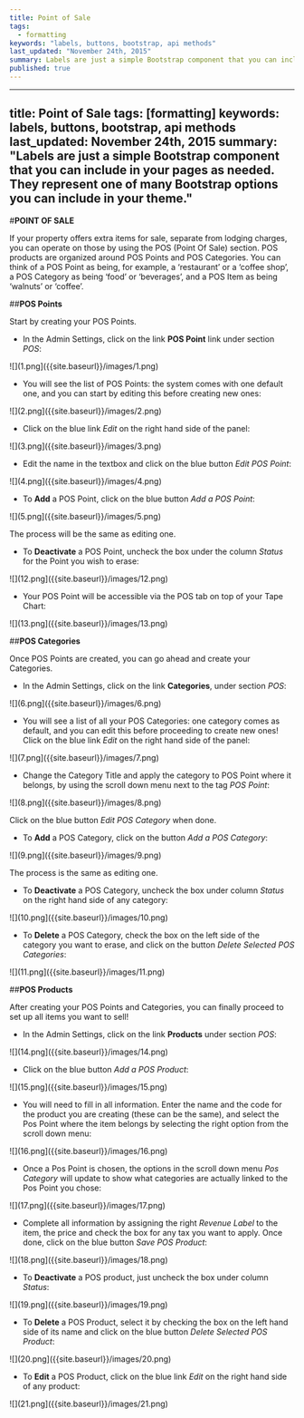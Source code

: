 ```yaml
---
title: Point of Sale
tags: 
  - formatting
keywords: "labels, buttons, bootstrap, api methods"
last_updated: "November 24th, 2015"
summary: Labels are just a simple Bootstrap component that you can include in your pages as needed. They represent one of many Bootstrap options you can include in your theme.
published: true
---
```


---
title: Point of Sale
tags: [formatting]
keywords: labels, buttons, bootstrap, api methods
last_updated: November 24th, 2015
summary: "Labels are just a simple Bootstrap component that you can include in your pages as needed. They represent one of many Bootstrap options you can include in your theme."
---

#**POINT OF SALE**

If your property offers extra items for sale, separate from lodging charges, you can operate on those by using the POS (Point Of Sale) section. POS products are organized around POS Points and POS Categories. You can think of a POS Point as being, for example, a ‘restaurant’ or a ‘coffee shop’, a POS Category as being ‘food’ or ‘beverages’, and a POS Item as being ‘walnuts’ or ‘coffee’.  

##**POS Points**

Start by creating your POS Points.  

- In the Admin Settings, click on the link **POS Point** link under section _POS_:

![](1.png]({{site.baseurl}}/images/1.png)  

- You will see the list of POS Points: the system comes with one default one, and you can start by editing this before creating new ones:  

![](2.png]({{site.baseurl}}/images/2.png)  

 - Click on the blue link _Edit_ on the right hand side of the panel:  
 
 ![](3.png]({{site.baseurl}}/images/3.png)  
 
 - Edit the name in the textbox and click on the blue button _Edit POS Point_:  
 
 ![](4.png]({{site.baseurl}}/images/4.png)  
 
 - To **Add** a POS Point, click on the blue button _Add a POS Point_:  
 
 ![](5.png]({{site.baseurl}}/images/5.png)  
 
 The process will be the same as editing one.  
 
 - To **Deactivate** a POS Point, uncheck the box under the column _Status_ for the Point you wish to erase:  
 
 ![](12.png]({{site.baseurl}}/images/12.png)  
 
 - Your POS Point will be accessible via the POS tab on top of your Tape Chart:  
 
 ![](13.png]({{site.baseurl}}/images/13.png)  
 
 
 ##**POS Categories**  
 
 Once POS Points are created, you can go ahead and create your Categories.
 
 - In the Admin Settings, click on the link **Categories**, under section _POS_:  
 
 ![](6.png]({{site.baseurl}}/images/6.png)  
 
 - You will see a list of all your POS Categories: one category comes as default, and you can edit this before proceeding to create new ones! Click on the blue link _Edit_ on the right hand side of the panel:  
 
 ![](7.png]({{site.baseurl}}/images/7.png)  
 
 - Change the Category Title and apply the category to POS Point where it belongs, by using the scroll down menu next to the tag _POS Point_:  
 
![](8.png]({{site.baseurl}}/images/8.png)  

Click on the blue button _Edit POS Category_ when done.  

- To **Add** a POS Category, click on the button _Add a POS Category_:  

![](9.png]({{site.baseurl}}/images/9.png)  

The process is the same as editing one.

- To **Deactivate** a POS Category, uncheck the box under column _Status_ on the right hand side of any category:  

![](10.png]({{site.baseurl}}/images/10.png)  

- To **Delete** a POS Category, check the box on the left side of the category you want to erase, and click on the button _Delete Selected POS Categories_:  

![](11.png]({{site.baseurl}}/images/11.png)  


##**POS Products**  

After creating your POS Points and Categories, you can finally proceed to set up all items you want to sell!

 - In the Admin Settings, click on the link **Products** under section _POS_:  
 
 ![](14.png]({{site.baseurl}}/images/14.png)  
 
 - Click on the blue button _Add a POS Product_:  
 
 ![](15.png]({{site.baseurl}}/images/15.png)  
 
 - You will need to fill in all information. Enter the name and the code for the product you are creating (these can be the same), and select the Pos Point where the item belongs by selecting the right option from the scroll down menu:  
 
 ![](16.png]({{site.baseurl}}/images/16.png)  
 
 - Once a Pos Point is chosen, the options in the scroll down menu _Pos Category_ will update to show what categories are actually linked to the Pos Point you chose:  
 
 ![](17.png]({{site.baseurl}}/images/17.png)  
 
 - Complete all information by assigning the right  _Revenue Label_ to the item, the price and check the box for any tax you want to apply. Once done, click on the blue button _Save POS Product_:  
 
 ![](18.png]({{site.baseurl}}/images/18.png)  
 
 - To **Deactivate** a POS product, just uncheck the box under column _Status_:  
 
 ![](19.png]({{site.baseurl}}/images/19.png)  
 
 - To **Delete** a POS Product, select it by checking the box on the left hand side of its name and click on the blue button _Delete Selected POS Product_:  
 
 ![](20.png]({{site.baseurl}}/images/20.png)  
 
 - To **Edit** a POS Product, click on the blue link _Edit_ on the right hand side of any product:  
 
 ![](21.png]({{site.baseurl}}/images/21.png)



 
 














 
 


